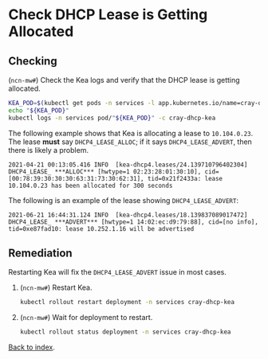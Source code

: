 # Check DHCP Lease is Getting Allocated

## Checking

(`ncn-mw#`) Check the Kea logs and verify that the DHCP lease is getting allocated.

```bash
KEA_POD=$(kubectl get pods -n services -l app.kubernetes.io/name=cray-dhcp-kea -o custom-columns=:.metadata.name --no-headers)
echo "${KEA_POD}"
kubectl logs -n services pod/"${KEA_POD}" -c cray-dhcp-kea
```

The following example shows that Kea is allocating a lease to `10.104.0.23`. The lease **must** say `DHCP4_LEASE_ALLOC`; if it says `DHCP4_LEASE_ADVERT`, then there is likely a problem.

```text
2021-04-21 00:13:05.416 INFO  [kea-dhcp4.leases/24.139710796402304] DHCP4_LEASE_ ***ALLOC*** [hwtype=1 02:23:28:01:30:10], cid=[00:78:39:30:30:30:63:31:73:30:62:31], tid=0x21f2433a: lease 10.104.0.23 has been allocated for 300 seconds
```

The following is an example of the lease showing `DHCP4_LEASE_ADVERT`:

```text
2021-06-21 16:44:31.124 INFO  [kea-dhcp4.leases/18.139837089017472] DHCP4_LEASE_ ***ADVERT*** [hwtype=1 14:02:ec:d9:79:88], cid=[no info], tid=0xe87fad10: lease 10.252.1.16 will be advertised
```

## Remediation

Restarting Kea will fix the `DHCP4_LEASE_ADVERT` issue in most cases.

1. (`ncn-mw#`) Restart Kea.

    ```bash
    kubectl rollout restart deployment -n services cray-dhcp-kea
    ```

1. (`ncn-mw#`) Wait for deployment to restart.

    ```bash
    kubectl rollout status deployment -n services cray-dhcp-kea
    ```

[Back to index](README.md).
